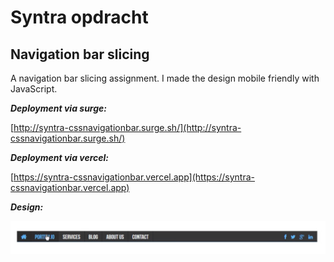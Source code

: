 # Syntra opdracht

## Navigation bar slicing

A navigation bar slicing assignment. I made the design mobile friendly with JavaScript.

<!--***Design:***

![design image](./design/design.jpg)-->

***Deployment via surge:***

[http://syntra-cssnavigationbar.surge.sh/](http://syntra-cssnavigationbar.surge.sh/)

***Deployment via vercel:***

[https://syntra-cssnavigationbar.vercel.app](https://syntra-cssnavigationbar.vercel.app)

***Design:***

![design image](./design/design.jpg)
